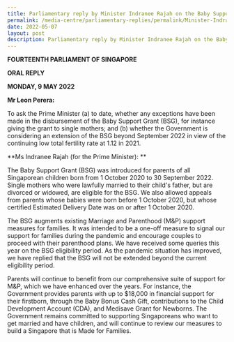 ```yaml
---
title: Parliamentary reply by Minister Indranee Rajah on the Baby Support Grant
permalink: /media-centre/parliamentary-replies/permalink/Minister-Indranee-Rajah-on-the-Baby-Support-Grant
date: 2022-05-07
layout: post
description: Parliamentary reply by Minister Indranee Rajah on the Baby Support Grant
---
```

**FOURTEENTH PARLIAMENT OF SINGAPORE**

**ORAL REPLY**

**MONDAY, 9 MAY 2022**

**Mr Leon Perera:**
 
To ask the Prime Minister (a) to date, whether any exceptions have been made in the disbursement of the Baby Support Grant (BSG), for instance giving the grant to single mothers; and (b) whether the Government is considering an extension of the BSG beyond September 2022 in view of the continuing low total fertility rate at 1.12 in 2021.

**Ms Indranee Rajah (for the Prime Minister): **

The Baby Support Grant (BSG) was introduced for parents of all Singaporean children born from 1 October 2020 to 30 September 2022. Single mothers who were lawfully married to their child's father, but are divorced or widowed, are eligible for the BSG. We also allowed appeals from parents whose babies were born before 1 October 2020, but whose certified Estimated Delivery Date was on or after 1 October 2020. 

The BSG augments existing Marriage and Parenthood (M&P) support measures for families. It was intended to be a one-off measure to signal our support for families during the pandemic and encourage couples to proceed with their parenthood plans. We have received some queries this year on the BSG eligibility period. As the pandemic situation has improved, we have replied that the BSG will not be extended beyond the current eligibility period. 

Parents will continue to benefit from our comprehensive suite of support for M&P, which we have enhanced over the years. For instance, the Government provides parents with up to $18,000 in financial support for their firstborn, through the Baby Bonus Cash Gift, contributions to the Child Development Account (CDA), and Medisave Grant for Newborns. The Government remains committed to supporting Singaporeans who want to get married and have children, and will continue to review our measures to build a Singapore that is Made for Families.
